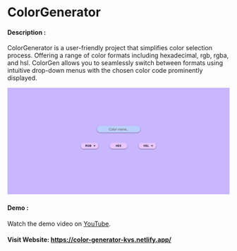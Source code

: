 
# ColorGenerator
#### Description : 
ColorGenerator is a user-friendly project that simplifies color selection process. Offering a range of color formats including hexadecimal, rgb, rgba, and hsl. ColorGen allows you to seamlessly switch between formats using intuitive drop-down menus with the chosen color code prominently displayed.

![screenshot](ColorGenerator.png)
#### Demo : 
Watch the demo video on [YouTube](https://youtu.be/cnzmiq3e0ws).
#### Visit Website: https://color-generator-kvs.netlify.app/

